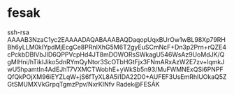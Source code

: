 fesak
=====

ssh-rsa AAAAB3NzaC1yc2EAAAADAQABAAABAQDaqopUqxBUrOw1wBL98Xp79RHBh6yLLM0kIYpdMjEcgCe8PRnIXhG5M6T2gyEuSCmNcF+Dn3p2Prn+rQZE4cPckbDBlVbJlD6QPPVcpHd4JT8mDOWORsSWkagU546WsAz9UoMdJK/QgMlHni/hTikIJiko5dnRYmQyNtor3ScOTbHGtFjx3FNmARxAzW2E7zv+lqmkJwU5hpamtIn4AdEJhT7VXMCTWobhE+yWkSb5n93/MuFWMNExQSi6PNPFQfQkPOjXM96iEYZLqW+jS6fTyXL8A5i1DA22D0+AUFEF3UsEmRhlUOkaQ5ZGtSMUMXVkGrpqTgmzPpv/NxrKINfv Radek@FESÁK
